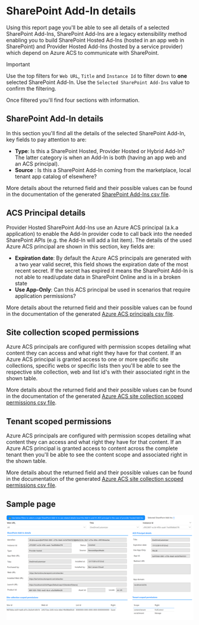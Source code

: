 # SharePoint Add-In details

Using this report page you'll be able to see all details of a selected SharePoint Add-Ins, SharePoint Add-Ins are a legacy extensibility method enabling you to build SharePoint Hosted Ad-Ins (hosted in an app web in SharePoint) and Provider Hosted Add-Ins (hosted by a service provider) which depend on Azure ACS to communicate with SharePoint.

> [!Important]
> Use the top filters for `Web URL`, `Title` and `Instance Id` to filter down to **one** selected SharePoint Add-In. Use the `Selected SharePoint Add-Ins` value to confirm the filtering.

Once filtered you'll find four sections with information.

## SharePoint Add-In details

In this section you'll find all the details of the selected SharePoint Add-In, key fields to pay attention to are:

- **Type**: Is this a SharePoint Hosted, Provider Hosted or Hybrid Add-In? The latter category is when an Add-In is both (having an app web and an ACS principal).
- **Source** : Is this a SharePoint Add-In coming from the marketplace, local tenant app catalog of elsewhere?

More details about the returned field and their possible values can be found in the documentation of the generated [SharePoint Add-Ins csv file](csv-classicaddins.md).

## ACS Principal details

Provider Hosted SharePoint Add-Ins use an Azure ACS principal (a.k.a application) to enable the Add-In provider code to call back into the needed SharePoint APIs (e.g. the Add-In will add a list item). The details of the used Azure ACS principal are shown in this section, key fields are:

- **Expiration date**: By default the Azure ACS principals are generated with a two year valid secret, this field shows the expiration date of the most recent secret. If the secret has expired it means the SharePoint Add-In is not able to read/update data in SharePoint Online and is in a broken state
- **Use App-Only**: Can this ACS principal be used in scenarios that require application permissions?

More details about the returned field and their possible values can be found in the documentation of the generated [Azure ACS principals csv file](csv-classicacsprincipals.md).

## Site collection scoped permissions

Azure ACS principals are configured with permission scopes detailing what content they can access and what right they have for that content. If an Azure ACS principal is granted access to one or more specific site collections, specific webs or specific lists then you'll be able to see the respective site collection, web and list id's with their associated right in the shown table.

More details about the returned field and their possible values can be found in the documentation of the generated [Azure ACS site collection scoped permissions csv file](csv-classicacsprincipalsitescopedpermissions.md).

## Tenant scoped permissions

Azure ACS principals are configured with permission scopes detailing what content they can access and what right they have for that content. If an Azure ACS principal is granted access to content across the complete tenant then you'll be able to see the content scope and associated right in the shown table.

More details about the returned field and their possible values can be found in the documentation of the generated [Azure ACS site collection scoped permissions csv file](csv-classicacsprincipaltenantcopedpermissions.md).

## Sample page

![SharePoint Add-In details](../images/addinsacsaddindetail.png)
